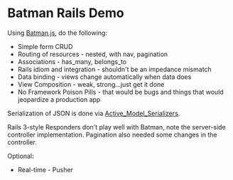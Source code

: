 Batman Rails Demo
=================

Using [Batman.js](http://www.batmanjs.org), do the following:

*   Simple form CRUD
*   Routing of resources - nested, with nav, pagination
*   Associations - has_many, belongs_to
*   Rails idiom and integration - shouldn't be an impedance mismatch
*   Data binding - views change automatically when data does
*   View Composition - weak, strong...just get it done
*   No Framework Poison Pills - that would be bugs and things that would jeopardize a production app

Serialization of JSON is done via [Active_Model_Serializers](https://github.com/josevalim/active_model_serializers).

Rails 3-style Responders don't play well with Batman, note the server-side controller implementation. Pagination also needed some changes in the controller.

Optional:

*   Real-time - Pusher